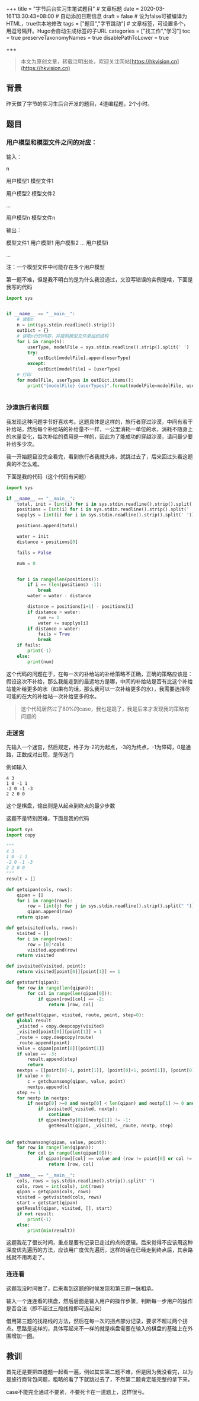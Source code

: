 +++
title = "字节后台实习生笔试题目"  # 文章标题
date = 2020-03-16T13:30:43+08:00  # 自动添加日期信息
draft = false  # 设为false可被编译为HTML，true供本地修改
tags = ["题目","字节跳动"]  # 文章标签，可设置多个，用逗号隔开。Hugo会自动生成标签的子URL
categories = ["找工作","学习"]
toc = true
preserveTaxonomyNames = true
disablePathToLower = true

+++

> 本文为原创文章，转载注明出处，欢迎关注网站[https://hkvision.cn](https://hkvision.cn)

## 背景

昨天做了字节的实习生后台开发的题目，4道编程题，2个小时。

## 题目

### 用户模型和模型文件之间的对应：

输入：

n

用户模型1 模型文件1

用户模型2 模型文件2

...

用户模型n 模型文件n

输出：

模型文件1 用户模型1 用户模型2 ... 用户模型i

...

注：一个模型文件中可能存在多个用户模型



第一题不难，但是我不明白的是为什么我没通过，又没写错误的实例是啥，下面是我写的代码

```python
import sys


if __name__ == "__main__":
    # 读取n
    n = int(sys.stdin.readline().strip())
    outDict = {}
    # 读取n行的内容，并按照模型文件来组织结构
    for i in range(n):
        userType, modelFile = sys.stdin.readline().strip().split(' ')
        try:
            outDict[modelFile].append(userType)
        except:
            outDict[modelFile] = [userType]
    # 打印
    for modelFile, userTypes in outDict.items():
        print("{modelFile} {userTypes}".format(modelFile=modelFile, userTypes=' '.join(sorted(userTypes))))
    
```



### 沙漠旅行者问题

我发现这种问题字节好喜欢考。这题具体是这样的，旅行者穿过沙漠，中间有若干补给站，然后每个补给站的补给量不一样，一公里消耗一单位的水，消耗不随身上的水量变化，每次补给的费用是一样的，因此为了能成功的穿越沙漠，请问最少要补给多少次。

我一开始题目没完全看完，看到旅行者我就头疼，就跳过去了，后来回过头看这题真的不怎么难。

下面是我的代码（这个代码有问题）

```python
import sys

if __name__ == "__main__":
    total, init = [int(i) for i in sys.stdin.readline().strip().split(' ')]
    positions = [int(i) for i in sys.stdin.readline().strip().split(' ')]
    supplys = [int(i) for i in sys.stdin.readline().strip().split(' ')]

    positions.append(total)

    water = init
    distance = positions[0]

    fails = False

    num = 0


    for i in range(len(positions)):
        if i == (len(positions) -1):
            break
        water = water - distance

        distance = positions[i+1] - positions[i]
        if distance > water:
            num += 1
            water += supplys[i]
        if distance > water:
            fails = True
            break
    if fails:
        print(-1)
    else:
        print(num)
```



这个代码的问题在于，在每一次的补给站的补给策略不正确，正确的策略应该是：假设这次不补给，那么我能走到的最远地方是哪，中间的补给站是否有比这个补给站能补给更多的水（如果有的话，那么我可以一次补给更多的水），我需要选择尽可能的在大的补给站一次补给更多的水。

> 这个代码居然过了80%的case，我也是跪了，我是后来才发现我的策略有问题的

### 走迷宫

先输入一个迷宫，然后规定，格子为-2的为起点，-3的为终点，-1为障碍，0是通路，正数成对出现，是传送门

例如输入

```
4 3
1 0 -1 1
-2 0 -1 -3
2 2 0 0
```

这个是棋盘，输出则是从起点到终点的最少步数

这题不是特别困难，下面是我的代码

```python
import sys
import copy

"""
4 3
1 0 -1 1
-2 0 -1 -3
2 2 0 0
"""
result = []

def getqipan(cols, rows):
    qipan = []
    for i in range(rows):
        row = [int(j) for j in sys.stdin.readline().strip().split(" ")]
        qipan.append(row)
    return qipan

def getvisited(cols, rows):
    visited = []
    for i in range(rows):
        row = [0]*cols
        visited.append(row)
    return visited

def isvisited(visited, point):
    return visited[point[0]][point[1]] == 1       

def getstart(qipan):
    for row in range(len(qipan)):
        for col in range(len(qipan[0])):
            if qipan[row][col] == -2:
                return [row, col]

def getResult(qipan, visited, route, point, step=0):
    global result
    _visited = copy.deepcopy(visited)
    _visited[point[0]][point[1]] = 1
    _route = copy.deepcopy(route)
    _route.append(point)
    value = qipan[point[0]][point[1]]
    if value == -3:
        result.append(step)
        return
    nextps = [[point[0]-1, point[1]], [point[0]+1, point[1]], [point[0], point[1]-1], [point[0], point[1]+1]]
    if value > 0:
        c = getchuansong(qipan, value, point)
        nextps.append(c)
    step += 1
    for nextp in nextps:
        if nextp[0] >=0 and nextp[0] < len(qipan) and nextp[1] >= 0 and nextp[1] < len(qipan[0]):
            if isvisited(_visited, nextp):
                continue
            if qipan[nextp[0]][nextp[1]] != -1:
                getResult(qipan, _visited, _route, nextp, step)
    
        
def getchuansong(qipan, value, point):
    for row in range(len(qipan)):
        for col in range(len(qipan[0])):
            if qipan[row][col] == value and (row != point[0] or col != point[1]):
                return [row, col]
            
if __name__ == "__main__":
    cols, rows = sys.stdin.readline().strip().split(" ")
    cols, rows = int(cols), int(rows)
    qipan = getqipan(cols, rows)
    visited = getvisited(cols, rows)
    start = getstart(qipan)
    getResult(qipan, visited, [], start)
    if not result:
        print(-1)
    else:
        print(min(result))

```

这题我花了很长时间，重点是要有记录已走过的点的逻辑。后来觉得不应该用这种深度优先遍历的方法，应该用广度优先遍历，这样的话在已经走到终点后，其余路线就不用再走了。

### 连连看

这题我没时间做了，后来看到这题的时候发现和第三题一脉相承。

输入一个连连看的棋盘，然后后面是输入用户的操作步骤，判断每一步用户的操作是否合法（即不超过三段线段即可连起来）

借用第三题的找路线的方法，然后在每一次的拐点部分记录，要求不超过两个拐点。思路是这样的，具体写起来不一样的就是棋盘需要在输入的棋盘的基础上在外围增加一圈。



## 教训

首先还是要把四道题一起看一遍，例如其实第二题不难，但是因为我没看完，以为是旅行商背包问题，粗略的看了下就跳过去了，不然第二题肯定能完整的拿下来。

case不能完全通过不要紧，不要死卡在一道题上，这样很亏。